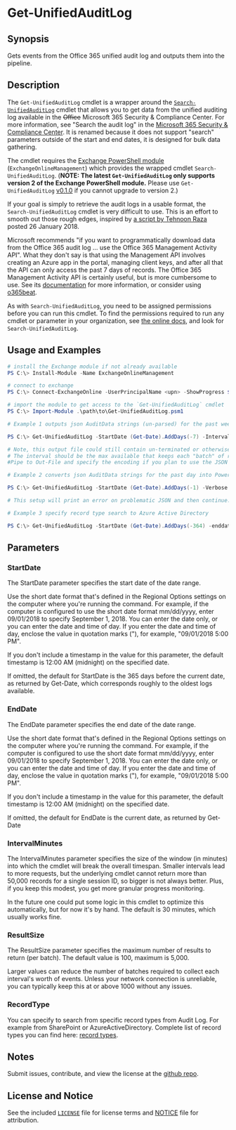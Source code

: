 # Get-UnifiedAuditLog

## Synopsis

Gets events from the Office 365 unified audit log and outputs them into the pipeline.

## Description

The `Get-UnifiedAuditLog` cmdlet is a wrapper around the [`Search-UnifiedAuditLog`](https://docs.microsoft.com/en-us/powershell/module/exchange/search-unifiedauditlog?view=exchange-ps) cmdlet that allows you to get data from the unified auditing log available in the ~~Office~~ Microsoft 365 Security & Compliance Center. For more information, see "Search the audit log" in the [Microsoft 365 Security & Compliance Center](https://docs.microsoft.com/en-us/microsoft-365/compliance/search-the-audit-log-in-security-and-compliance?view=o365-worldwide#search-the-audit-log).  It is renamed because it does not support "search" parameters outside of the start and end dates, it is designed for bulk data gathering.

The cmdlet requires the [Exchange PowerShell module](https://docs.microsoft.com/en-us/powershell/exchange/exchange-online-powershell-v2?view=exchange-ps) (`ExchangeOnlineManagement`) which provides the wrapped cmdlet `Search-UnifiedAuditLog`. (**NOTE: The latest `Get-UnifiedAuditLog` only supports version 2 of the Exchange PowerShell module.** Please use `Get-UnifiedAuditLog` [v0.1.0](https://github.com/counteractive/Get-UnifiedAuditLog/releases/tag/v0.1.0) if you cannot upgrade to version 2.)

If your goal is simply to retrieve the audit logs in a usable format, the `Search-UnifiedAuditLog` cmdlet is very difficult to use.  This is an effort to smooth out those rough edges, inspired by [a script by Tehnoon Raza](https://blogs.msdn.microsoft.com/tehnoonr/2018/01/26/retrieving-office-365-audit-data-using-powershell/) posted 26 January 2018.

Microsoft recommends "if you want to programmatically download data from the Office 365 audit log ... use the Office 365 Management Activity API".  What they don't say is that using the Management API involves creating an Azure app in the portal, managing client keys, and after all that the API can only access the past 7 days of records.  The Office 365 Management Activity API is certainly useful, but is more cumbersome to use.  See its [documentation](https://go.microsoft.com/fwlink/p/?linkid=852309) for more information, or consider using [o365beat](https://github.com/counteractive/o365beat).

As with `Search-UnifiedAuditLog`, you need to be assigned permissions before you can run this cmdlet. To find the permissions required to run any cmdlet or parameter in your organization, see [the online docs](https://technet.microsoft.com/library/mt432940.aspx), and look for `Search-UnifiedAuditLog`.

## Usage and Examples

```powershell
# install the Exchange module if not already available
PS C:\> Install-Module -Name ExchangeOnlineManagement

# connect to exchange
PS C:\> Connect-ExchangeOnline -UserPrincipalName <upn> -ShowProgress $true

# import the module to get access to the `Get-UnifiedAuditLog` cmdlet
PS C:\> Import-Module .\path\to\Get-UnifiedAuditLog.psm1

# Example 1 outputs json AuditData strings (un-parsed) for the past week, using an interval window of 120 minutes.:

PS C:\> Get-UnifiedAuditLog -StartDate (Get-Date).AddDays(-7) -IntervalMinutes 120 -Verbose -WarningAction 'Continue' | Select-Object -ExpandProperty AuditData | Out-File .\o365.logs.json -Encoding UTF8

# Note, this output file could still contain un-terminated or otherwise erroneous JSON strings, so error checking would need to be done when the output is used.  
# The interval should be the max available that keeps each "batch" of results under the limit (50,000).  
#Pipe to Out-File and specify the encoding if you plan to use the JSON with any other tooling (jq, filebeat), otherwise you'll get UTF-16 by default (e.g., with the redirect operator (>)).

# Example 2 converts json AuditData strings for the past day into PowerShell objects for further use in the pipeline:

PS C:\> Get-UnifiedAuditLog -StartDate (Get-Date).AddDays(-1) -Verbose -WarningAction 'Continue' | Select-Object -ExpandProperty AuditData | ConvertFrom-Json -ErrorAction Continue

# This setup will print an error on problematic JSON and then continue.

# Example 3 specify record type search to Azure Active Directory

PS C:\> Get-UnifiedAuditLog -StartDate (Get-Date).AddDays(-364) -enddate (get-Date).AddDays(-360) -IntervalMinutes 120 -ResultSize 1000 -recordtype AzureActiveDirectory -Verbose -WarningAction 'Continue' | Select-Object -ExpandProperty AuditData | ConvertFrom-Json -ErrorAction Continue

```

## Parameters

### StartDate

The StartDate parameter specifies the start date of the date range.

Use the short date format that's defined in the Regional Options settings on the computer where you're running the command. For example, if the computer is configured to use the short date format mm/dd/yyyy, enter 09/01/2018 to specify September 1, 2018. You can enter the date only, or you can enter the date and time of day. If you enter the date and time of day, enclose the value in quotation marks ("), for example, "09/01/2018 5:00 PM".

If you don't include a timestamp in the value for this parameter, the default timestamp is 12:00 AM (midnight) on the specified date.

If omitted, the default for StartDate is the 365 days before the current date, as returned by Get-Date, which corresponds roughly to the oldest logs available.

### EndDate

The EndDate parameter specifies the end date of the date range.

Use the short date format that's defined in the Regional Options settings on the computer where you're running the command. For example, if the computer is configured to use the short date format mm/dd/yyyy, enter 09/01/2018 to specify September 1, 2018. You can enter the date only, or you can enter the date and time of day. If you enter the date and time of day, enclose the value in quotation marks ("), for example, "09/01/2018 5:00 PM".

If you don't include a timestamp in the value for this parameter, the default timestamp is 12:00 AM (midnight) on the specified date.

If omitted, the default for EndDate is the current date, as returned by Get-Date

### IntervalMinutes

The IntervalMinutes parameter specifies the size of the window (in minutes) into which the cmdlet will break the overall timespan.  Smaller intervals lead to more requests, but the underlying cmdlet cannot return more than 50,000 records for a single session ID, so bigger is not always better.  Plus, if you keep this modest, you get more granular progress monitoring.

In the future one could put some logic in this cmdlet to optimize this automatically, but for now it's by hand.  The default is 30 minutes, which usually works fine.

### ResultSize

The ResultSize parameter specifies the maximum number of results to return (per batch). The default value is 100, maximum is 5,000.

Larger values can reduce the number of batches required to collect each interval's worth of events.  Unless your network connection is unreliable, you can typically keep this at or above 1000 without any issues.

### RecordType

You can specify to search from specific record types from Audit Log. For example from SharePoint or AzureActiveDirectory.
Complete list of record types you can find here: [record types](https://docs.microsoft.com/en-us/office/office-365-management-api/office-365-management-activity-api-schema#auditlogrecordtype).

## Notes

Submit issues, contribute, and view the license at the [github repo](https://github.com/counteractive/Get-UnifiedAuditLog).

## License and Notice

See the included [`LICENSE`](./LICENSE) file for license terms and [NOTICE](./NOTICE) file for attribution.
